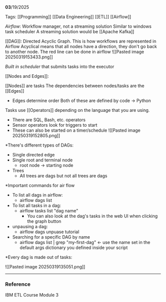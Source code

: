 **03**/19/2025

Tags: [[Programming]] [[Data Engineering]] [[ETL]] [[Airflow]]

*Airflow*: Workflow manager, not a streaming solution
	Similar to windows task scheduler
	A streaming solution would be [[Apache Kafka]]

[[DAG]]: Directed Acyclic Graph. This is how workflows are represented in Airflow
	Acyclical means that all nodes have a direction, they don't go back to another node.
	The red line can be done in airflow
	![[Pasted image 20250319153433.png]]

_Built in scheduler_ that submits tasks into the executor 

[[Nodes and Edges]]:

[[Nodes]] are tasks
The dependencies between nodes/tasks are the [[Edges]]
- Edges determine order
Both of these are defined by code -> Python

Tasks use [[Operators]] depending on the language that you are using.
- There are SQL, Bash, etc. operators
- Sensor operators look for triggers to start 
- These can also be started on a timer/schedule
![[Pasted image 20250319152805.png]]

*There's different types of DAGs:
- Single directed edge
- Single root and terminal node
	- root node -> starting node
- Trees
	- All trees are dags but not all trees are dags

*Important commands for air flow
- To list all dags in airflow:
	- airflow dags list 
- To list all tasks in a dag:
	- airflow tasks list "dag name"
		- You can also look at the dag's tasks in the web UI when clicking the graph button
- unpausing a dag:
	- airflow dags unpuase tutorial
- Searching for a specific DAG by name
	- airflow dags list | grep "my-first-dag" <- use the name set in the default args dictionary you defined inside your script

*Every dag is made out of tasks:

![[Pasted image 20250319135051.png]]

---
### Reference
IBM ETL Course Module 3